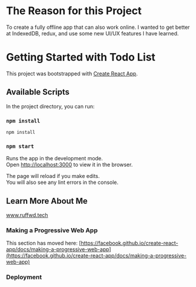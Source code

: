 # The Reason for this Project 
To create a fully offline app that can also work online. I wanted to get better at IndexedDB, redux, and use some new UI/UX features I have learned.

# Getting Started with Todo List

This project was bootstrapped with [Create React App](https://github.com/facebook/create-react-app).

## Available Scripts

In the project directory, you can run:
### `npm install`
```
npm install

```
### `npm start`

Runs the app in the development mode.\
Open [http://localhost:3000](http://localhost:3000) to view it in the browser.

The page will reload if you make edits.\
You will also see any lint errors in the console.


## Learn More About Me

www.ruffwd.tech

### Making a Progressive Web App

This section has moved here: [https://facebook.github.io/create-react-app/docs/making-a-progressive-web-app](https://facebook.github.io/create-react-app/docs/making-a-progressive-web-app)

### Deployment

